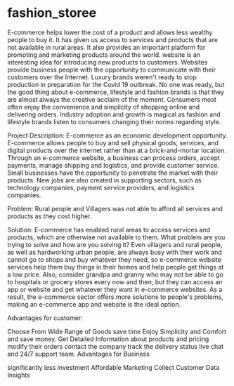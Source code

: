 # fashion_storee
E-commerce helps lower the cost of a product and allows less wealthy people to buy it. It has given us access to services and products that are not available in rural areas. It also provides an important platform for promoting and marketing products around the world. website is an interesting idea for introducing new products to customers. Websites provide business people with the opportunity to communicate with their customers over the Internet. Luxury brands weren't ready to stop production in preparation for the Covid 19 outbreak. No one was ready, but the good thing about e-commerce, lifestyle and fashion brands is that they are almost always the creative acclaim of the moment. Consumers most often enjoy the convenience and simplicity of shopping online and delivering orders. Industry adoption and growth is magical as fashion and lifestyle brands listen to consumers changing their norms regarding style.

Project Description:
E-commerce as an economic development opportunity. E-commerce allows people to buy and sell physical goods, services, and digital products over the internet rather than at a brick-and-mortar location. Through an e-commerce website, a business can process orders, accept payments, manage shipping and logistics, and provide customer service. Small businesses have the opportunity to penetrate the market with their products. New jobs are also created in supporting sectors, such as technology companies, payment service providers, and logistics companies.

Problem:
Rural people and Villagers was not able to afford all services and products as they cost higher.

Solution:
E-commerce has enabled rural areas to access services and products, which are otherwise not available to them. What problem are you trying to solve and how are you solving it? Even villagers and rural people, as well as hardworking urban people, are always busy with their work and cannot go to shops and buy whatever they need, so e-commerce website services help them buy things in their homes and help people get things at a low price. Also, consider grandpa and granny who may not be able to go to hospitals or grocery stores every now and then, but they can access an app or website and get whatever they want in e-commerce websites. As a result, the e-commerce sector offers more solutions to people's problems, making an e-commerce app and website is the ideal option.

Advantages for customer:

Choose From Wide Range of Goods save time
Enjoy Simplicity and Comfort and save money.
Get Detailed Information about products and pricing
modify their orders
contact the company
track the delivery status
live chat and 24/7 support team.
Advantages for Business

significantly less investment
Affordable Marketing
Collect Customer Data Insights
